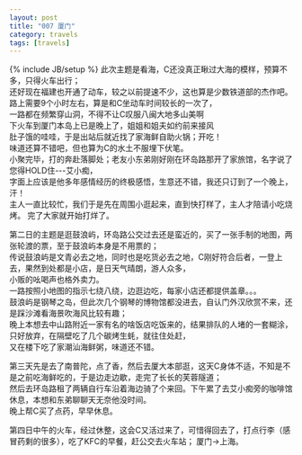 ```yaml
---
layout: post
title: "007 厦门"
category: travels 
tags: [travels]
---
```

{% include JB/setup %}
此次主题是看海，C还没真正瞅过大海的模样，预算不多，只得火车出行；  
还好现在福建也开通了动车，较之以前提速不少，这也算是少数铁道部的杰作吧。  
路上需要9个小时左右，算是和C坐动车时间较长的一次了，  
一路都在频繁穿山洞，不得不让C叹服八闽大地多山美啊    
下火车到厦门本岛上已是晚上了，姐姐和姐夫如约前来接风  
肚子饿的哇哇，于是出站后就近找了家海鲜自助火锅；开吃！   
味道还算不错吧，但也算为C的水土不服埋下伏笔。  
小聚完毕，打的奔赴落脚处；老友小东弟刚好刚在环岛路那开了家旅馆，名字说了您得HOLD住---艾小痴，  
字面上应该是他多年感情经历的终极感悟，生意还不错，我还只订到了一个晚上，汗！  
主人一直比较忙，我们于是先在周围小逛起来，直到快打样了，主人才陪请小吃烧烤。
完了大家就开始打烊了。    

第二日的主题是逛鼓浪屿，环岛路公交过去还是蛮近的，买了一张手制的地图，两张轮渡的票，至于鼓浪屿本身是不用票的；  
传说鼓浪屿是文青必去之地，同时也是吃货必去之地，C刚好符合后者，一登上去，果然到处都是小店，是日天气晴朗，游人众多，  
小贩的吆喝声也格外卖力。  
一路按照小地图的指示七绕八绕，边逛边吃，每家小店还都提供盖章。。。  
鼓浪屿是钢琴之岛，但此次几个钢琴的博物馆都没进去，自认门外汉欣赏不来，还是踩沙滩看海景吹海风比较有趣；  
晚上本想去中山路附近一家有名的啥饭店吃饭来的，结果排队的人堵的一套糊涂，只好放弃，在隔壁吃了几个碳烤生蚝，就往住处赶，  
又在楼下吃了家潮汕海鲜粥，味道还不错。    

第三天先是去了南普陀，点了香，然后去厦大本部逛，这天C身体不适，不知是不是之前吃海鲜吃的，于是边走边歇，走完了长长的芙蓉隧道；  
然后去环岛路租了两辆自行车沿着海边骑了个来回。下午累了去艾小痴旁的咖啡馆休息，本想和东弟聊聊天无奈他没时间。  
晚上帮C买了点药，早早休息。  

第四日中午的火车，经过休整，这会C又活过来了，可惜得回去了，打点行李（感冒药剩的很多），吃了KFC的早餐，赶公交去火车站； 
厦门->上海。   
